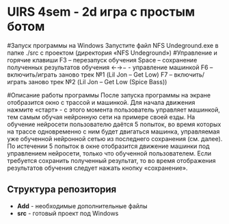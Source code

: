 # UIRS 4sem - 2d игра с простым ботом


#Запуск программы на Windows
Запустите файл NFS Undeground.exe в папке ./src с проектом (директория «NFS Undeground»)
#Управление и горячие клавиши
F3 – перезапуск обучения
Space – сохранение полученных результатов обучения
←→− - управление машинкой
F6 – включить/играть заново трек №1 (Lil Jon – Get Low)
F7 – включить/играть заново трек №2 (Lil Jon – Get Low (Spice Bass))

#Описание работы программы
После запуска программы на экране отобразится окно с трассой и машинкой. Для начала
движения нажмите «старт» - с этого момента пользователь управляет машинкой, тем самым
обучая нейронную сети на примере своей езды. На обучение нейросети пользователю даётся 5
попыток, во время которых на трассе одновременно с ним будет двигаться машинка, управляемая
уже обученной нейронной сетью из последнего сохранения (см. далее). По истечении 5 попыток в
окне отобразится движение машинки под управлением нейросети, только что обученной
пользователем. Если требуется сохранить полученный результат, то во время отображения
результатов обучения следует нажать кнопку «сохранение».

## Структура репозитория

- **Add** - необходимые дополнительные файлы
- **src** - готовый проект под Windows
